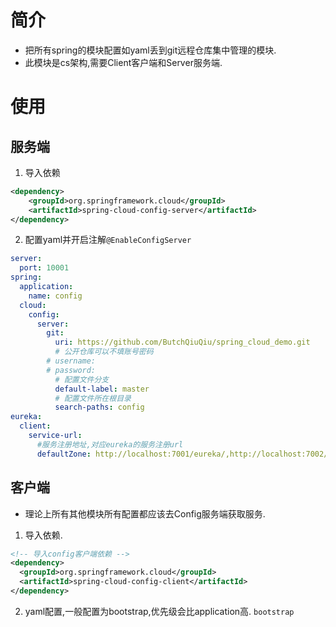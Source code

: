 # 简介
* 把所有spring的模块配置如yaml丢到git远程仓库集中管理的模块.
* 此模块是cs架构,需要Client客户端和Server服务端.

# 使用
## 服务端
1. 导入依赖
```xml
<dependency>
    <groupId>org.springframework.cloud</groupId>
    <artifactId>spring-cloud-config-server</artifactId>
</dependency>
```
2. 配置yaml并开启注解```@EnableConfigServer```
```yaml
server:
  port: 10001
spring:
  application:
    name: config
  cloud:
    config:
      server:
        git:
          uri: https://github.com/ButchQiuQiu/spring_cloud_demo.git
          # 公开仓库可以不填账号密码
        # username:
        # password: 
          # 配置文件分支
          default-label: master 
          # 配置文件所在根目录
          search-paths: config
eureka:
  client:
    service-url:
      #服务注册地址,对应eureka的服务注册url
      defaultZone: http://localhost:7001/eureka/,http://localhost:7002/eureka/  
```

## 客户端
* 理论上所有其他模块所有配置都应该去Config服务端获取服务.
1. 导入依赖.
```xml
<!-- 导入config客户端依赖 -->
<dependency>
  <groupId>org.springframework.cloud</groupId>
  <artifactId>spring-cloud-config-client</artifactId>
</dependency>
```
2. yaml配置,一般配置为bootstrap,优先级会比application高.
```bootstrap```
```yaml

```
